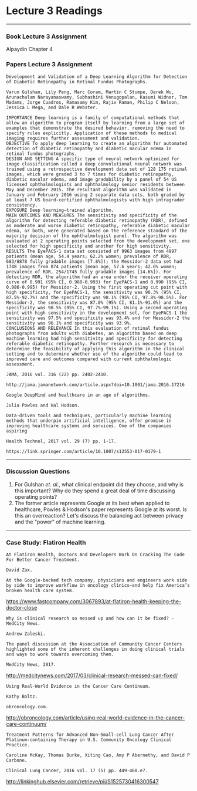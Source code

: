 # Lecture 3 Readings
___

### Book Lecture 3 Assignment
Alpaydin Chapter 4

### Papers Lecture 3 Assignment
```
Development and Validation of a Deep Learning Algorithm for Detection of Diabetic Retinopathy in Retinal Fundus Photographs.

Varun Gulshan, Lily Peng, Marc Coram, Martin C Stumpe, Derek Wu, Arunachalam Narayanaswamy, Subhashini Venugopalan, Kasumi Widner, Tom Madams, Jorge Cuadros, Ramasamy Kim, Rajiv Raman, Philip C Nelson, Jessica L Mega, and Dale R Webster.

IMPORTANCE Deep learning is a family of computational methods that allow an algorithm to program itself by learning from a large set of examples that demonstrate the desired behavior, removing the need to specify rules explicitly. Application of these methods to medical imaging requires further assessment and validation.
OBJECTIVE To apply deep learning to create an algorithm for automated detection of diabetic retinopathy and diabetic macular edema in retinal fundus photographs.
DESIGN AND SETTING A specific type of neural network optimized for image classification called a deep convolutional neural network was trained using a retrospective development data set of 128 175 retinal images, which were graded 3 to 7 times for diabetic retinopathy, diabetic macular edema, and image gradability by a panel of 54 US licensed ophthalmologists and ophthalmology senior residents between May and December 2015. The resultant algorithm was validated in January and February 2016 using 2 separate data sets, both graded by at least 7 US board-certified ophthalmologists with high intragrader consistency.
EXPOSURE Deep learning–trained algorithm.
MAIN OUTCOMES AND MEASURES The sensitivity and specificity of the algorithm for detecting referable diabetic retinopathy (RDR), defined as moderate and worse diabetic retinopathy, referable diabetic macular edema, or both, were generated based on the reference standard of the majority decision of the ophthalmologist panel. The algorithm was evaluated at 2 operating points selected from the development set, one selected for high specificity and another for high sensitivity.
RESULTS The EyePACS-1 data set consisted of 9963 images from 4997 patients (mean age, 54.4 years; 62.2% women; prevalence of RDR, 683/8878 fully gradable images [7.8%]); the Messidor-2 data set had 1748 images from 874 patients (mean age, 57.6 years; 42.6% women; prevalence of RDR, 254/1745 fully gradable images [14.6%]). For detecting RDR, the algorithm had an area under the receiver operating curve of 0.991 (95% CI, 0.988-0.993) for EyePACS-1 and 0.990 (95% CI, 0.986-0.995) for Messidor-2. Using the first operating cut point with high specificity, for EyePACS-1, the sensitivity was 90.3% (95% CI, 87.5%-92.7%) and the specificity was 98.1% (95% CI, 97.8%-98.5%). For Messidor-2, the sensitivity was 87.0% (95% CI, 81.1%-91.0%) and the specificity was 98.5% (95% CI, 97.7%-99.1%). Using a second operating point with high sensitivity in the development set, for EyePACS-1 the sensitivity was 97.5% and specificity was 93.4% and for Messidor-2 the sensitivity was 96.1% and specificity was 93.9%.
CONCLUSIONS AND RELEVANCE In this evaluation of retinal fundus photographs from adults with diabetes, an algorithm based on deep machine learning had high sensitivity and specificity for detecting referable diabetic retinopathy. Further research is necessary to determine the feasibility of applying this algorithm in the clinical setting and to determine whether use of the algorithm could lead to improved care and outcomes compared with current ophthalmologic assessment.

JAMA, 2016 vol. 316 (22) pp. 2402-2410.

http://jama.jamanetwork.com/article.aspx?doi=10.1001/jama.2016.17216
```
```
Google DeepMind and healthcare in an age of algorithms.

Julia Powles and Hal Hodson.

Data-driven tools and techniques, particularly machine learning methods that underpin artificial intelligence, offer promise in improving healthcare systems and services. One of the companies aspiring

Health Technol, 2017 vol. 29 (7) pp. 1-17.

https://link.springer.com/article/10.1007/s12553-017-0179-1
```
___
### Discussion Questions
1. For Gulshan *et. al.*, what clinical endpoint did they choose, and why is this important? Why do they spend a great deal of time discussing operating points?
2. The former article represents Google at its best when applied to healthcare, Powles & Hodson's paper represents Google at its worst. Is this an overreaction? Let's discuss the balancing act between privacy and the "power" of machine learning.

___
### Case Study: Flatiron Health
```
At Flatiron Health, Doctors And Developers Work On Cracking The Code For Better Cancer Treatment.

David Zax.

At the Google-backed tech company, physicians and engineers work side by side to improve workflow in oncology clinics—and help fix America’s broken health care system.
```
https://www.fastcompany.com/3067893/at-flatiron-health-keeping-the-doctor-close

```
Why is clinical research so messed up and how can it be fixed? - MedCity News.

Andrew Zaleski.

The panel discussion at the Association of Community Cancer Centers highlighted some of the inherent challenges in doing clinical trials and ways to work towards overcoming them.

MedCity News, 2017.
```
http://medcitynews.com/2017/03/clinical-research-messed-can-fixed/

```
Using Real-World Evidence in the Cancer Care Continuum.

Kathy Boltz.

obroncology.com.
```
http://obroncology.com/article/using-real-world-evidence-in-the-cancer-care-continuum/

```
Treatment Patterns for Advanced Non–Small-cell Lung Cancer After Platinum-containing Therapy in U.S. Community Oncology Clinical Practice.

Caroline McKay, Thomas Burke, Xiting Cao, Amy P Abernethy, and David P Carbone.

Clinical Lung Cancer, 2016 vol. 17 (5) pp. 449-460.e7.
```
http://linkinghub.elsevier.com/retrieve/pii/S1525730416300547
